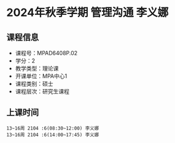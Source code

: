 # 2024年秋季学期 管理沟通 李义娜






## 课程信息

- 课程号：MPAD6408P.02
- 学分：2
- 教学类型：理论课
- 开课单位：MPA中心1
- 课程类别：硕士
- 课程层次：研究生课程

## 上课时间

```
13~16周 2104 :6(08:30~12:00) 李义娜
13~16周 2104 :6(14:00~17:45) 李义娜
```

